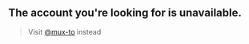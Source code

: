 ## The account you're looking for is unavailable.
> Visit [@mux-to](https://github.com/mux-to) instead
